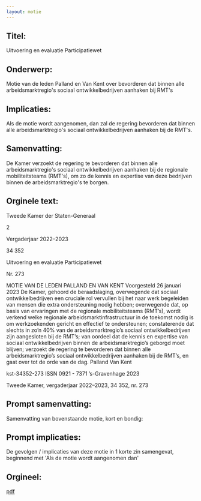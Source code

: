 ```yaml
---
layout: motie
---
```

## Titel:
Uitvoering en evaluatie Participatiewet
## Onderwerp:
Motie van de leden Palland en Van Kent over bevorderen dat binnen alle arbeidsmarktregio's sociaal ontwikkelbedrijven aanhaken bij RMT's
## Implicaties:

Als de motie wordt aangenomen, dan zal de regering bevorderen dat binnen alle arbeidsmarktregio's sociaal ontwikkelbedrijven aanhaken bij de RMT's.
## Samenvatting:

De Kamer verzoekt de regering te bevorderen dat binnen alle arbeidsmarktregio's sociaal ontwikkelbedrijven aanhaken bij de regionale mobiliteitsteams (RMT's), om zo de kennis en expertise van deze bedrijven binnen de arbeidsmarktregio's te borgen.
## Orginele text:


Tweede Kamer der Staten-Generaal

2

Vergaderjaar 2022–2023

34 352

Uitvoering en evaluatie Participatiewet

Nr. 273

MOTIE VAN DE LEDEN PALLAND EN VAN KENT
Voorgesteld 26 januari 2023
De Kamer,
gehoord de beraadslaging,
overwegende dat sociaal ontwikkelbedrijven een cruciale rol vervullen bij
het naar werk begeleiden van mensen die extra ondersteuning nodig
hebben;
overwegende dat, op basis van ervaringen met de regionale mobiliteitsteams (RMT’s), wordt verkend welke regionale arbeidsmarktinfrastructuur
in de toekomst nodig is om werkzoekenden gericht en effectief te
ondersteunen;
constaterende dat slechts in zo’n 40% van de arbeidsmarktregio’s sociaal
ontwikkelbedrijven zijn aangesloten bij de RMT’s;
van oordeel dat de kennis en expertise van sociaal ontwikkelbedrijven
binnen de arbeidsmarktregio’s geborgd moet blijven;
verzoekt de regering te bevorderen dat binnen alle arbeidsmarktregio’s
sociaal ontwikkelbedrijven aanhaken bij de RMT’s,
en gaat over tot de orde van de dag.
Palland
Van Kent

kst-34352-273
ISSN 0921 - 7371
’s-Gravenhage 2023

Tweede Kamer, vergaderjaar 2022–2023, 34 352, nr. 273


## Prompt samenvatting:
Samenvatting van bovenstaande motie, kort en bondig:


## Prompt implicaties:
De gevolgen / implicaties van deze motie in 1 korte zin samengevat, beginnend met 'Als de motie wordt aangenomen dan' 

## Orgineel:
[pdf](https://gegevensmagazijn.tweedekamer.nl/OData/v4/2.0/Document(5bd0c9c0-f5ac-4928-a828-94e0611e0d25)/resource)
